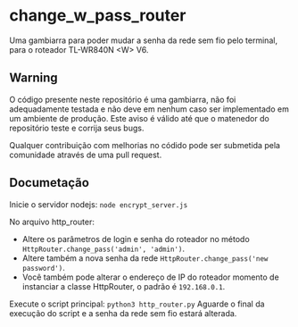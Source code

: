 # change_w_pass_router
Uma gambiarra para poder mudar a senha da rede sem fio pelo terminal, para o roteador TL-WR840N &lt;W> V6.

## Warning
O código presente neste repositório é uma gambiarra, não foi adequadamente testada e não deve em nenhum caso ser implementado em um ambiente de produção. Este aviso é válido até que o matenedor do repositório teste e corrija seus bugs. 

Qualquer contribuição com melhorias no códido pode ser submetida pela comunidade através de uma pull request.

## Documetação
Inicie o servidor nodejs:
`node encrypt_server.js`

No arquivo http_router:
- Altere os parâmetros de login e senha do roteador no método `HttpRouter.change_pass('admin', 'admin')`.
- Altere também a nova senha da rede `HttpRouter.change_pass('new password')`.
- Você também pode alterar o endereço de IP do roteador momento de instanciar a classe HttpRouter, o padrão é `192.168.0.1`.

Execute o script principal: `python3 http_router.py`
Aguarde o final da execução do script e a senha da rede sem fio estará alterada.
